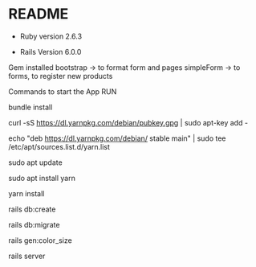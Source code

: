 # README

* Ruby version 2.6.3

* Rails Version 6.0.0

Gem
  installed
    bootstrap -> to format form and pages
    simpleForm -> to forms, to register new products

Commands to start the App
  RUN
  
  bundle install

  curl -sS https://dl.yarnpkg.com/debian/pubkey.gpg | sudo apt-key add -
  
  echo "deb https://dl.yarnpkg.com/debian/ stable main" | sudo tee /etc/apt/sources.list.d/yarn.list
  
  sudo apt update

  sudo apt install yarn

  yarn install

  rails db:create

  rails db:migrate
  
  rails gen:color_size

  rails server
